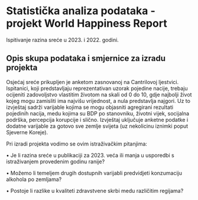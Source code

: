 # Statistička analiza podataka - projekt World Happiness Report
Ispitivanje razina sreće u 2023. i 2022. godini.

## Opis skupa podataka i smjernice za izradu projekta

Osjećaj sreće prikupljen je anketom zasnovanoj na Cantrilovoj ljestvici. Ispitanici, koji predstavljaju reprezentativan uzorak pojedine nacije, trebaju ocijeniti zadovoljstvo vlastitim životom na skali od 0 do 10, gdje najbolji život kojeg mogu zamisliti ima najvišu vrijednost, a nula predstavlja najgori. Uz to izvještaj sadrži varijable kojima se mogu objasniti agregirani rezultati pojedinih nacija, medu kojima su BDP po stanovniku, životni vijek, socijalna podrška, percepcija korupcije i slično. Izvještaj uključuje anketne podatke i dodatne varijable za gotovo sve zemlje svijeta (uz nekolicinu iznimki poput Sjeverne Koreje).

Pri izradi projekta vodimo se ovim istraživačkim pitanjima:

• Je li razina sreće u publikaciji za 2023. veća ili manja u usporedbi s istraživanjem provedenim godinu
ranije?

• Možemo li temeljem drugih dostupnih varijabli predvidjeti konzumaciju alkohola po zemljama?

• Postoje li razlike u kvaliteti zdravstvene skrbi medu različitim regijama?
